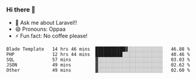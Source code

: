 ### Hi there 👋

<!--
**reubenwedson/reubenwedson** is a ✨ _special_ ✨ repository because its `README.md` (this file) appears on your GitHub profile.
Here are some ideas to get you started:
- 📫 How to reach me: 
- 🔭 I’m currently working on awesome talent app
- 🌱 I’m currently learning extreme Vue js technical stuffs
- 👯 I’m looking to collaborate on start ups challenges
- 🤔 I’m looking for help with time
-->
- 💬 Ask me about Laravel!!
- 😄 Pronouns: Oppaa
- ⚡ Fun fact: No coffee please!

<!--START_SECTION:waka-->
```text
Blade Template   14 hrs 46 mins  ███████████▓░░░░░░░░░░░░░   46.88 % 
PHP              12 hrs 44 mins  ██████████░░░░░░░░░░░░░░░   40.46 % 
SQL              57 mins         ▓░░░░░░░░░░░░░░░░░░░░░░░░   03.03 % 
JSON             49 mins         ▓░░░░░░░░░░░░░░░░░░░░░░░░   02.62 % 
Other            49 mins         ▓░░░░░░░░░░░░░░░░░░░░░░░░   02.60 % 
```
<!--END_SECTION:waka-->
